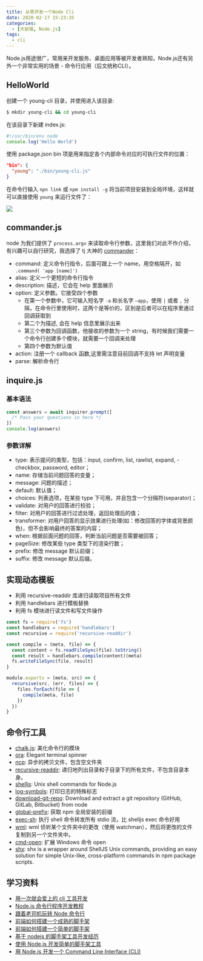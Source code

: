 ```yaml
---
title: 从零开发一个Node Cli
date: 2020-02-17 15:23:35
categories:
  - [大前端, Node.js]
tags:
  - cli
---
```


Node.js用途很广，常用来开发服务、桌面应用等被开发者熟知，Node.js还有另外一个非常实用的场景 - 命令行应用（后文统称CLI）。

<!--more-->

## HelloWorld

创建一个 young-cli 目录，并使用进入该目录:

```sh
$ mkdir young-cli && cd young-cli
```

在该目录下新建 index.js:

```js
#!/usr/bin/env node
console.log('Hello World')
```

使用 package.json bin 项是用来指定各个内部命令对应的可执行文件的位置：

```json
"bin": {
  "young": "./bin/young-cli.js"
}
```

在命令行输入 `npn link` 或 `npm install -g` 将当前项目安装到全局环境，这样就可以直接使用 `young` 来运行文件了：

![](https://i.loli.net/2019/12/18/Uv6d49cu3LSRB5e.png)

## commander.js

node 为我们提供了 `process.argv` 来读取命令行参数，这里我们对此不作介绍，有兴趣可以自行研究，我选择了 tj 大神的 [commander](https://www.npmjs.com/package/commander)：

- command: 定义命令行指令，后面可跟上一个 name，用空格隔开，如 `.command( 'app [name]')`
- alias: 定义一个更短的命令行指令
- description: 描述，它会在 help 里面展示
- option: 定义参数。它接受四个参数
  - 在第一个参数中，它可输入短名字 `-a` 和长名字 `–app`，使用 `|` 或者 `,` 分隔，在命令行里使用时，这两个是等价的，区别是后者可以在程序里通过回调获取到
  - 第二个为描述, 会在 help 信息里展示出来
  - 第三个参数为回调函数，他接收的参数为一个 string，有时候我们需要一个命令行创建多个模块，就需要一个回调来处理
  - 第四个参数为默认值
- action: 注册一个 callback 函数,这里需注意目前回调不支持 let 声明变量
- parse: 解析命令行

## inquire.js

### 基本语法

```js
const answers = await inquirer.prompt([
  /* Pass your questions in here */
])
console.log(answers)
```

### 参数详解

- type: 表示提问的类型，包括：input, confirm, list, rawlist, expand, - checkbox, password, editor；
- name: 存储当前问题回答的变量；
- message: 问题的描述；
- default: 默认值；
- choices: 列表选项，在某些 type 下可用，并且包含一个分隔符(separator)；
- validate: 对用户的回答进行校验；
- filter: 对用户的回答进行过滤处理，返回处理后的值；
- transformer: 对用户回答的显示效果进行处理(如：修改回答的字体或背景颜色)，但不会影响最终的答案的内容；
- when: 根据前面问题的回答，判断当前问题是否需要被回答；
- pageSize: 修改某些 type 类型下的渲染行数；
- prefix: 修改 message 默认前缀；
- suffix: 修改 message 默认后缀。

## 实现动态模板

- 利用 recursive-readdir 库递归读取项目所有文件
- 利用 handlebars 进行模板替换
- 利用 fs 模块进行读文件和写文件操作

```js
const fs = require('fs')
const handlebars = require('handlebars')
const recursive = require('recursive-readdir')

const compile = (meta, file) => {
  const content = fs.readFileSync(file).toString()
  const result = handlebars.compile(content)(meta)
  fs.writeFileSync(file, result)
}

module.exports = (meta, src) => {
  recursive(src, (err, files) => {
    files.forEach(file => {
      compile(meta, file)
    })
  })
}
```

## 命令行工具

- [chalk.js](https://www.npmjs.com/package/chalk): 美化命令行的模块
- [ora](https://www.npmjs.com/package/ora): Elegant terminal spinner
- [ncp](https://www.npmjs.com/package/ncp): 异步的拷贝文件，包含空文件夹
- [recursive-readdir](https://www.npmjs.com/package/recursive-readdir): 递归地列出目录和子目录下的所有文件，不包含目录本身。
- [shelljs](https://github.com/shelljs/shelljs): Unix shell commands for Node.js
- [log-symbols](https://www.npmjs.com/package/log-symbols): 打印日志的特殊标志
- [download-git-repo](https://www.npmjs.com/package/download-git-repo): Download and extract a git repository (GitHub, GitLab, Bitbucket) from node
- [global-prefix](https://www.npmjs.com/package/global-prefix): 获取 npm 全局安装的前缀
- [exec-sh](https://www.npmjs.com/package/exec-sh): 执行 shell 命令转发所有 stdio 流，比 shelljs exec 命令好用
- [wml](https://www.npmjs.com/package/wml): wml 侦听某个文件夹中的更改（使用 watchman），然后将更改的文件复制到另一个文件夹中。
- [cmd-open](https://blog.ihaiu.com/cmd-open/): 扩展 Windows 命令 open
- [shx](https://github.com/shelljs/shx): shx is a wrapper around ShellJS Unix commands, providing an easy solution for simple Unix-like, cross-platform commands in npm package scripts.

## 学习资料

- [用一次就会爱上的 cli 工具开发](https://juejin.im/post/5cc160b2f265da03452bdf5b)
- [Node.js 命令行程序开发教程](https://www.ruanyifeng.com/blog/2015/05/command-line-with-node.html)
- [跟着老司机玩转 Node 命令行](https://aotu.io/notes/2016/08/09/command-line-development/index.html)
- [前端如何搭建一个成熟的脚手架](https://juejin.im/post/5c98dc71e51d4501806d0a98)
- [前端如何搭建一个简单的脚手架](https://juejin.im/post/5c8f9dbfe51d45279e268e3b)
- [基于 nodejs 的脚手架工具开发经历](https://zhuanlan.zhihu.com/p/31988855)
- [使用 Node.js 开发简单的脚手架工具](https://zhuanlan.zhihu.com/p/37929333)
- [用 Node.js 开发一个 Command Line Interface (CLI)](https://juejin.im/entry/5b3e1a805188251aff213e5f)
